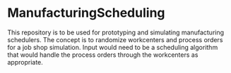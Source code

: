 # ManufacturingScheduling

This repository is to be used for prototyping and simulating manufacturing schedulers. The concept is to randomize
workcenters and process orders for a job shop simulation. Input would need to be a scheduling algorithm that would
handle the process orders through the workcenters as appropriate. 
